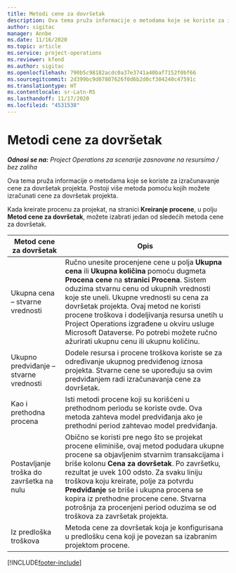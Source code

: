 ```yaml
---
title: Metodi cene za dovršetak
description: Ova tema pruža informacije o metodama koje se koriste za izračunavanje cene za dovršetak projekta.
author: sigitac
manager: Annbe
ms.date: 11/16/2020
ms.topic: article
ms.service: project-operations
ms.reviewer: kfend
ms.author: sigitac
ms.openlocfilehash: 790b5c98182acdc0a37e3741a40baf7152f0bf66
ms.sourcegitcommit: 2d399bc9d07807626f0d6b2d0cf304240c47591c
ms.translationtype: HT
ms.contentlocale: sr-Latn-RS
ms.lasthandoff: 11/17/2020
ms.locfileid: "4531538"
---
```

# <a name="cost-to-complete-methods"></a>Metodi cene za dovršetak

_**Odnosi se na:** Project Operations za scenarije zasnovane na resursima / bez zaliha_

Ova tema pruža informacije o metodama koje se koriste za izračunavanje cene za dovršetak projekta. Postoji više metoda pomoću kojih možete izračunati cene za dovršetak projekta. 

Kada kreirate procenu za projekat, na stranici **Kreiranje procene**, u polju **Metod cene za dovršetak**, možete izabrati jedan od sledećih metoda cene za dovršetak.

| Metod cene za dovršetak    | Opis                                                                                                                                                                                                                                                                                                                                                                                                                                                                                        |
|------------------------------|----------------------------------------------------------------------------------------------------------------------------------------------------------------------------------------------------------------------------------------------------------------------------------------------------------------------------------------------------------------------------------------------------------------------------------------------------------------------------------------------------|
| Ukupna cena – stvarne vrednosti            | Ručno unesite procenjene cene u polja **Ukupna cena** ili **Ukupna količina** pomoću dugmeta **Procena cene** na **stranici Procena**. Sistem oduzima stvarnu cenu od ukupnih vrednosti koje ste uneli. Ukupne vrednosti su cena za dovršetak projekta. Ovaj metod ne koristi procene troškova i dodeljivanja resursa unetih u Project Operations izgrađene u okviru usluge Microsoft Dataverse. Po potrebi možete ručno ažurirati ukupnu cenu ili ukupnu količinu.  |
| Ukupno predviđanje – stvarne vrednosti        | Dodele resursa i procene troškova koriste se za određivanje ukupnog predviđenog iznosa projekta. Stvarne cene se upoređuju sa ovim predviđanjem radi izračunavanja cene za dovršetak.                                                                                                                                                                                                                                                                          |
| Kao i prethodna procena         | Isti metodi procene koji su korišćeni u prethodnom periodu se koriste ovde. Ova metoda zahteva model predviđanja ako je prethodni period zahtevao model predviđanja.                                                                                                                                                                                                                                                                                                                           |
| Postavljanje troška do završetka na nulu | Obično se koristi pre nego što se projekat procene eliminiše, ovaj metod podudara ukupne procene sa objavljenim stvarnim transakcijama i briše kolonu **Cena za dovršetak**. Po završetku, rezultat je uvek 100 odsto. Za svaku liniju troškova koju kreirate, polje za potvrdu **Predviđanje** se briše i ukupna procena se kopira iz prethodne procene cene. Stvarna potrošnja za procenjeni period oduzima se od troškova za završetak projekta.              |
| Iz predloška troškova           | Metoda cene za dovršetak koja je konfigurisana u predlošku cena koji je povezan sa izabranim projektom procene.                                                                                                                                                                                                                                                                                                                                                                          |


[!INCLUDE[footer-include](../includes/footer-banner.md)]